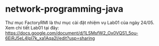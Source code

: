 # network-programming-java
Thư mục FactoryRMI là thư mục cài đặt nhiệm vụ Lab01 của ngày 24/05. Xem chi tiết Lab01 tại đây:
https://docs.google.com/document/d/1LSMsfW2_Ox0VQS1_5ou-6EiRJ5eL4IpI7k_xa1Aqa2I/edit?usp=sharing
